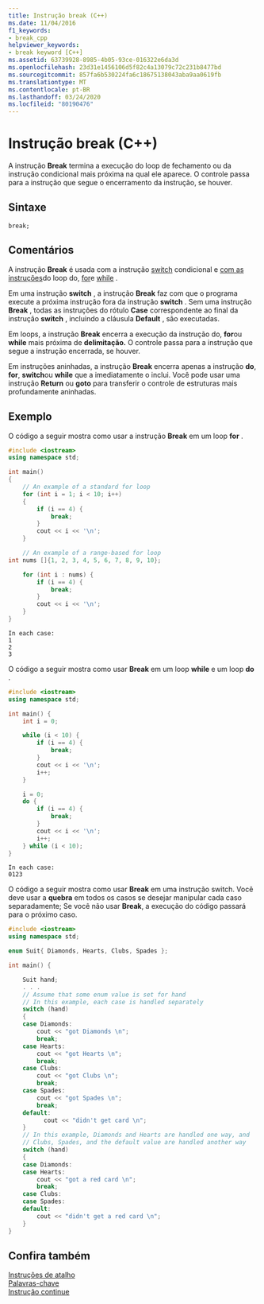 ```yaml
---
title: Instrução break (C++)
ms.date: 11/04/2016
f1_keywords:
- break_cpp
helpviewer_keywords:
- break keyword [C++]
ms.assetid: 63739928-8985-4b05-93ce-016322e6da3d
ms.openlocfilehash: 23d31e1456106d5f82c4a13079c72c231b8477bd
ms.sourcegitcommit: 857fa6b530224fa6c18675138043aba9aa0619fb
ms.translationtype: MT
ms.contentlocale: pt-BR
ms.lasthandoff: 03/24/2020
ms.locfileid: "80190476"
---
```

# <a name="break-statement-c"></a>Instrução break (C++)

A instrução **Break** termina a execução do loop de fechamento ou da instrução condicional mais próxima na qual ele aparece. O controle passa para a instrução que segue o encerramento da instrução, se houver.

## <a name="syntax"></a>Sintaxe

```
break;
```

## <a name="remarks"></a>Comentários

A instrução **Break** é usada com a instrução [switch](../cpp/switch-statement-cpp.md) condicional e [com as instruções](../cpp/do-while-statement-cpp.md)do loop do, [for](../cpp/for-statement-cpp.md)e [while](../cpp/while-statement-cpp.md) .

Em uma instrução **switch** , a instrução **Break** faz com que o programa execute a próxima instrução fora da instrução **switch** . Sem uma instrução **Break** , todas as instruções do rótulo **Case** correspondente ao final da instrução **switch** , incluindo a cláusula **Default** , são executadas.

Em loops, a instrução **Break** encerra a execução da instrução do, **for**ou **while** mais próxima de **delimitação.** O controle passa para a instrução que segue a instrução encerrada, se houver.

Em instruções aninhadas, a instrução **Break** encerra apenas a instrução **do**, **for**, **switch**ou **while** que a imediatamente o inclui. Você pode usar uma instrução **Return** ou **goto** para transferir o controle de estruturas mais profundamente aninhadas.

## <a name="example"></a>Exemplo

O código a seguir mostra como usar a instrução **Break** em um loop **for** .

```cpp
#include <iostream>
using namespace std;

int main()
{
    // An example of a standard for loop
    for (int i = 1; i < 10; i++)
    {
        if (i == 4) {
            break;
        }
        cout << i << '\n';
    }

    // An example of a range-based for loop
int nums []{1, 2, 3, 4, 5, 6, 7, 8, 9, 10};

    for (int i : nums) {
        if (i == 4) {
            break;
        }
        cout << i << '\n';
    }
}
```

```Output
In each case:
1
2
3
```

O código a seguir mostra como usar **Break** em um loop **while** e um loop **do** .

```cpp
#include <iostream>
using namespace std;

int main() {
    int i = 0;

    while (i < 10) {
        if (i == 4) {
            break;
        }
        cout << i << '\n';
        i++;
    }

    i = 0;
    do {
        if (i == 4) {
            break;
        }
        cout << i << '\n';
        i++;
    } while (i < 10);
}
```

```Output
In each case:
0123
```

O código a seguir mostra como usar **Break** em uma instrução switch. Você deve usar a **quebra** em todos os casos se desejar manipular cada caso separadamente; Se você não usar **Break**, a execução do código passará para o próximo caso.

```cpp
#include <iostream>
using namespace std;

enum Suit{ Diamonds, Hearts, Clubs, Spades };

int main() {

    Suit hand;
    . . .
    // Assume that some enum value is set for hand
    // In this example, each case is handled separately
    switch (hand)
    {
    case Diamonds:
        cout << "got Diamonds \n";
        break;
    case Hearts:
        cout << "got Hearts \n";
        break;
    case Clubs:
        cout << "got Clubs \n";
        break;
    case Spades:
        cout << "got Spades \n";
        break;
    default:
          cout << "didn't get card \n";
    }
    // In this example, Diamonds and Hearts are handled one way, and
    // Clubs, Spades, and the default value are handled another way
    switch (hand)
    {
    case Diamonds:
    case Hearts:
        cout << "got a red card \n";
        break;
    case Clubs:
    case Spades:
    default:
        cout << "didn't get a red card \n";
    }
}
```

## <a name="see-also"></a>Confira também

[Instruções de atalho](../cpp/jump-statements-cpp.md)<br/>
[Palavras-chave](../cpp/keywords-cpp.md)<br/>
[Instrução continue](../cpp/continue-statement-cpp.md)
